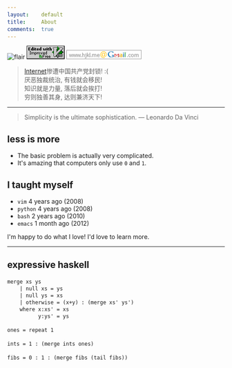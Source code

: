 ```yaml
---
layout:    default
title:     About
comments:  true
---
```


![flair](http://stackoverflow.com/users/flair/348785.png)
![vim](/img/love-vim.gif)
![gmail](/img/gmail.png)

> [Internet](http://en.wikipedia.org/wiki/Internet)惨遭中国共产党封锁! :(  
> 厌恶独裁统治, 有钱就会移民!  
> 知识就是力量, 落后就会挨打!  
> 穷则独善其身, 达则兼济天下!  

---------------------------------

> Simplicity is the ultimate sophistication. — Leonardo Da Vinci

## less is more

- The basic problem is actually very complicated.
- It's amazing that computers only use `0` and `1`.

## I taught myself

- `vim` 4 years ago (2008)
- `python` 4 years ago (2008)
- `bash` 2 years ago (2010)
- `emacs` 1 month ago (2012)

I'm happy to do what I love! I'd love to learn more.

---------------------------------

## expressive haskell

    merge xs ys
        | null xs = ys
        | null ys = xs
        | otherwise = (x+y) : (merge xs' ys')
        where x:xs' = xs
              y:ys' = ys

    ones = repeat 1

    ints = 1 : (merge ints ones)

    fibs = 0 : 1 : (merge fibs (tail fibs))
